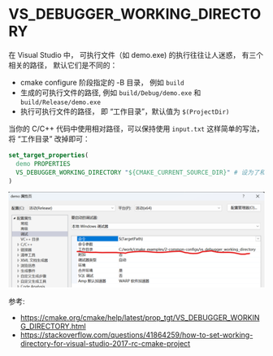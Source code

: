 # VS_DEBUGGER_WORKING_DIRECTORY

在 Visual Studio 中， 可执行文件（如 demo.exe) 的执行往往让人迷惑， 有三个相关的路径， 默认它们是不同的：
- cmake configure 阶段指定的 -B 目录， 例如 `build`
- 生成的可执行文件的路径, 例如 `build/Debug/demo.exe` 和 `build/Release/demo.exe`
- 执行可执行文件的路径， 即 “工作目录”，默认值为 `$(ProjectDir)`

当你的 C/C++ 代码中使用相对路径，可以保持使用 `input.txt` 这样简单的写法， 将 “工作目录” 改掉即可：

```cmake
set_target_properties(
  demo PROPERTIES
  VS_DEBUGGER_WORKING_DIRECTORY "${CMAKE_CURRENT_SOURCE_DIR}" # 设为了和当前 CMakeLists.txt 同级目录
)
```

![](vs_debugger_working_directory.png)

参考:
- https://cmake.org/cmake/help/latest/prop_tgt/VS_DEBUGGER_WORKING_DIRECTORY.html
- https://stackoverflow.com/questions/41864259/how-to-set-working-directory-for-visual-studio-2017-rc-cmake-project